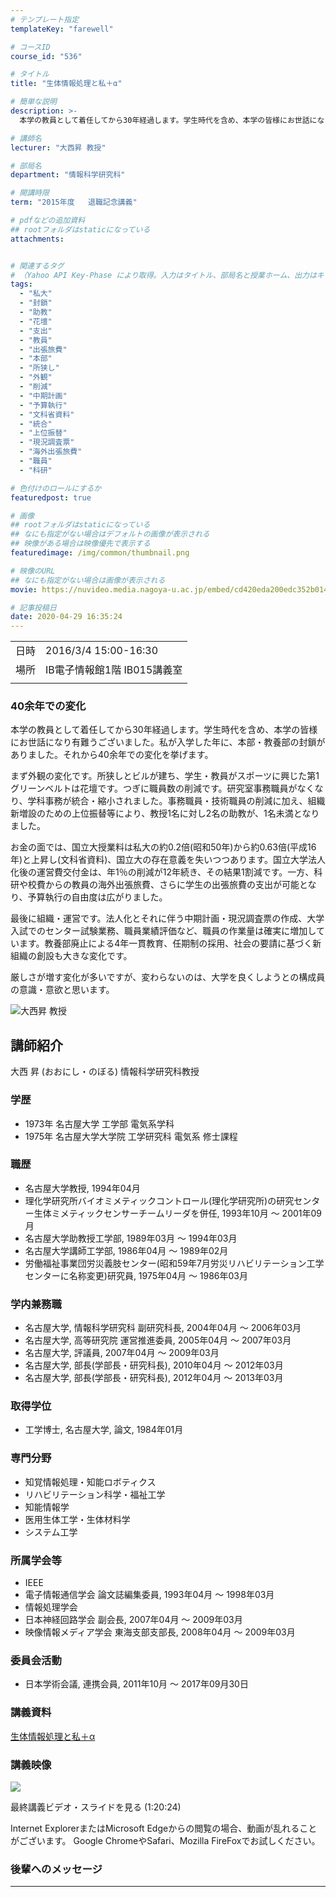```yaml
---
# テンプレート指定
templateKey: "farewell"

# コースID
course_id: "536"

# タイトル
title: "生体情報処理と私＋α"

# 簡単な説明
description: >-
  本学の教員として着任してから30年経過します。学生時代を含め、本学の皆様にお世話になり有難うございました。私が入学した年に、本部・教養部の封鎖がありました。それから40余年での変化を挙げます。まず外観の変化です。所狭しとビルが建ち、学生・教員がスポーツに興じた第1グリーンベルトは花壇です。つぎに職員数の削減です。研究室事務職員がなくなり、学科事務が統合・縮小されました。事務職員・技術職員の ....

# 講師名
lecturer: "大西昇 教授"

# 部局名
department: "情報科学研究科"

# 開講時限
term: "2015年度	退職記念講義"

# pdfなどの追加資料
## rootフォルダはstaticになっている
attachments:


# 関連するタグ
# （Yahoo API Key-Phase により取得。入力はタイトル、部局名と授業ホーム、出力はキーフレーズ（tags））
tags:
  - "私大"
  - "封鎖"
  - "助教"
  - "花壇"
  - "支出"
  - "教員"
  - "出張旅費"
  - "本部"
  - "所狭し"
  - "外観"
  - "削減"
  - "中期計画"
  - "予算執行"
  - "文科省資料"
  - "統合"
  - "上位振替"
  - "現況調査票"
  - "海外出張旅費"
  - "職員"
  - "科研"

# 色付けのロールにするか
featuredpost: true

# 画像
## rootフォルダはstaticになっている
## なにも指定がない場合はデフォルトの画像が表示される
## 映像がある場合は映像優先で表示する
featuredimage: /img/common/thumbnail.png

# 映像のURL
## なにも指定がない場合は画像が表示される
movie: https://nuvideo.media.nagoya-u.ac.jp/embed/cd420eda200edc352b014b9158d6c6ade21f2570

# 記事投稿日
date: 2020-04-29 16:35:24
---
```


|   |   |
|---|---|
| 日時 | 2016/3/4  15:00-16:30 |
| 場所 | IB電子情報館1階 IB015講義室 |
|   |   |


### 40余年での変化

本学の教員として着任してから30年経過します。学生時代を含め、本学の皆様にお世話になり有難うございました。私が入学した年に、本部・教養部の封鎖がありました。それから40余年での変化を挙げます。

まず外観の変化です。所狭しとビルが建ち、学生・教員がスポーツに興じた第1グリーンベルトは花壇です。つぎに職員数の削減です。研究室事務職員がなくなり、学科事務が統合・縮小されました。事務職員・技術職員の削減に加え、組織新増設のための上位振替等により、教授1名に対し2名の助教が、1名未満となりました。

お金の面では、国立大授業料は私大の約0.2倍(昭和50年)から約0.63倍(平成16年)と上昇し(文科省資料)、国立大の存在意義を失いつつあります。国立大学法人化後の運営費交付金は、年1％の削減が12年続き、その結果1割減です。一方、科研や校費からの教員の海外出張旅費、さらに学生の出張旅費の支出が可能となり、予算執行の自由度は広がりました。

最後に組織・運営です。法人化とそれに伴う中期計画・現況調査票の作成、大学入試でのセンター試験業務、職員業績評価など、職員の作業量は確実に増加しています。教養部廃止による4年一貫教育、任期制の採用、社会の要請に基づく新組織の創設も大きな変化です。

厳しさが増す変化が多いですが、変わらないのは、大学を良くしようとの構成員の意識・意欲と思います。


![大西昇 教授](https://ocw.nagoya-u.jp/files/536/100001759.jpg) 


## 講師紹介

大西 昇 (おおにし・のぼる) 情報科学研究科教授

### 学歴

* 1973年 名古屋大学 工学部 電気系学科
* 1975年 名古屋大学大学院 工学研究科 電気系 修士課程


### 職歴

* 名古屋大学教授, 1994年04月
* 理化学研究所バイオミメティックコントロール(理化学研究所)の研究センター生体ミメティックセンサーチームリーダを併任, 1993年10月 ～ 2001年09月
* 名古屋大学助教授工学部, 1989年03月 ～ 1994年03月
* 名古屋大学講師工学部, 1986年04月 ～ 1989年02月
* 労働福祉事業団労災義肢センター(昭和59年7月労災リハビリテーション工学センターに名称変更)研究員, 1975年04月 ～ 1986年03月


### 学内兼務職

* 名古屋大学, 情報科学研究科 副研究科長, 2004年04月 ～ 2006年03月
* 名古屋大学, 高等研究院 運営推進委員, 2005年04月 ～ 2007年03月
* 名古屋大学, 評議員, 2007年04月 ～ 2009年03月
* 名古屋大学, 部長(学部長・研究科長), 2010年04月 ～ 2012年03月
* 名古屋大学, 部長(学部長・研究科長), 2012年04月 ～ 2013年03月


### 取得学位

* 工学博士, 名古屋大学, 論文, 1984年01月



### 専門分野

* 知覚情報処理・知能ロボティクス
* リハビリテーション科学・福祉工学
* 知能情報学
* 医用生体工学・生体材料学
* システム工学


### 所属学会等

* IEEE
* 電子情報通信学会 論文誌編集委員, 1993年04月 ～ 1998年03月
* 情報処理学会
* 日本神経回路学会 副会長, 2007年04月 ～ 2009年03月
* 映像情報メディア学会 東海支部支部長, 2008年04月 ～ 2009年03月


### 委員会活動

* 日本学術会議, 連携会員, 2011年10月 ～ 2017年09月30日


### 講義資料

[生体情報処理と私＋α](https://ocw.nagoya-u.jp/files/536/Ohnishi-Lecture201603-4.pdf) 


### 講義映像

[![](https://ocw.nagoya-u.jp/files/536/thumbnail.jpg) ](https://nuvideo.media.nagoya-u.ac.jp/embed/cd420eda200edc352b014b9158d6c6ade21f2570)

最終講義ビデオ・スライドを見る (1:20:24)

Internet ExplorerまたはMicrosoft Edgeからの閲覧の場合、動画が乱れることがございます。
Google ChromeやSafari、Mozilla FireFoxでお試しください。

### 後輩へのメッセージ

<a target="blank" href="https://nuvideo.media.nagoya-u.ac.jp/embed/ead4fee8fec3423c4c9a710aa9bb54885e0f6690" width="640" height="360" frameborder="0" allowfullscreen></iframe>



-----